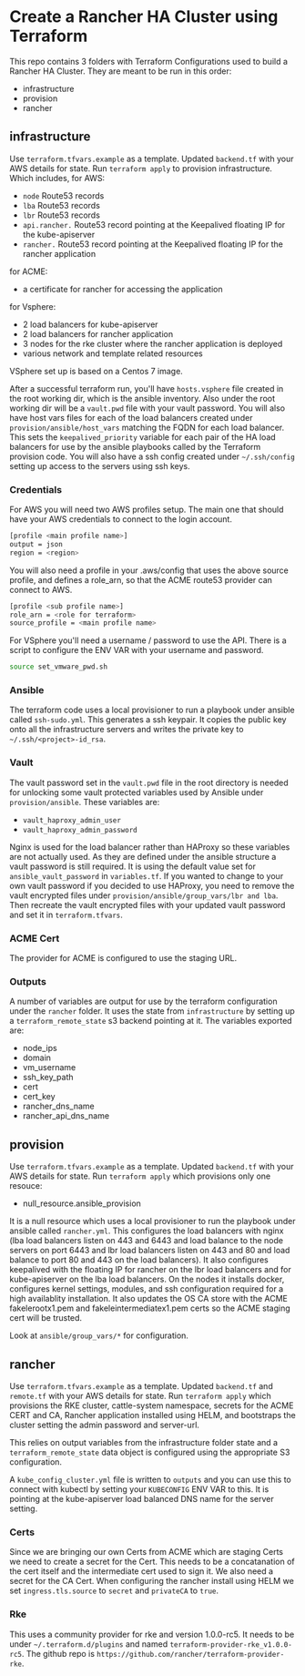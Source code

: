 # Create a Rancher HA Cluster using Terraform

This repo contains 3 folders with Terraform Configurations used to build a Rancher HA Cluster. 
They are meant to be run in this order:
- infrastructure
- provision
- rancher

## infrastructure
Use `terraform.tfvars.example` as a template.
Updated `backend.tf` with your AWS details for state.
Run `terraform apply` to provision infrastructure.
Which includes, for AWS:
- `node` Route53 records
- `lba` Route53 records
- `lbr` Route53 records
- `api.rancher.` Route53 record pointing at the Keepalived floating IP for the kube-apiserver
- `rancher.` Route53 record pointing at the Keepalived floating IP for the rancher application

for ACME:
- a certificate for rancher for accessing the application

for Vsphere:
- 2 load balancers for kube-apiserver
- 2 load balancers for rancher application
- 3 nodes for the rke cluster where the rancher application is deployed
- various network and template related resources

VSphere set up is based on a Centos 7 image.

After a successful terraform run, you'll have `hosts.vsphere` file created in the root working dir, which is the ansible inventory. Also under the root working dir will be a `vault.pwd` file with your vault password. You will also have host vars files for each of the load balancers created under `provision/ansible/host_vars` matching the FQDN for each load balancer. This sets the `keepalived_priority` variable for each pair of the HA load balancers for use by the ansible playbooks called by the Terraform provision code. You will also have a ssh config created under `~/.ssh/config` setting up access to the servers using ssh keys.

### Credentials

For AWS you will need two AWS profiles setup.  The main one that should have your AWS credentials to connect to the login account.
``` sh
[profile <main profile name>]
output = json
region = <region>
```
You will also need a profile in your .aws/config that uses the above source profile, and defines a role_arn, so that the ACME route53 provider can connect to AWS.
``` sh
[profile <sub profile name>]
role_arn = <role for terraform>
source_profile = <main profile name>
```
For VSphere you'll need a username / password to use the API. There is a script to configure the ENV VAR with your username and password.

``` sh
source set_vmware_pwd.sh
```

### Ansible
The terraform code uses a local provisioner to run a playbook under ansible called `ssh-sudo.yml`. This generates a ssh keypair. It copies the public key onto all the infrastructure servers and writes the private key to `~/.ssh/<project>-id_rsa`.

### Vault
The vault password set in the `vault.pwd` file in the root directory is needed for unlocking some vault protected variables used by Ansible under `provision/ansible`. These variables are:
- `vault_haproxy_admin_user`
- `vault_haproxy_admin_password`

Nginx is used for the load balancer rather than HAProxy so these variables are not actually used. As they are defined under the ansible structure a vault password is still required. It is using the default value set for `ansible_vault_password` in `variables.tf`. If you wanted to change to your own vault password if you decided to use HAProxy, you need to remove the vault encrypted files under `provision/ansible/group_vars/lbr and lba`. Then recreate the vault encrypted files with your updated vault password and set it in `terraform.tfvars`.

### ACME Cert
The provider for ACME is configured to use the staging URL.

### Outputs
A number of variables are output for use by the terraform configuration under the `rancher` folder. It uses the state from `infrastructure` by setting up a `terraform_remote_state` s3 backend pointing at it. The variables exported are:

- node_ips
- domain
- vm_username
- ssh_key_path
- cert
- cert_key
- rancher_dns_name
- rancher_api_dns_name

## provision
Use `terraform.tfvars.example` as a template.
Updated `backend.tf` with your AWS details for state.
Run `terraform apply` which provisions only one resouce:
- null_resource.ansible_provision

It is a null resource which uses a local provisioner to run the playbook under ansible called `rancher.yml`. This configures the load balancers with nginx (lba load balancers listen on 443 and 6443 and load balance to the node servers on port 6443 and lbr load balancers listen on 443 and 80 and load balance to port 80 and 443 on the load balancers). It also configures keepalived with the floating IP for rancher on the lbr load balancers and for kube-apiserver on the lba load balancers. On the nodes it installs docker, configures kernel settings, modules, and ssh configuration required for a high availablity installation. It also updates the OS CA store with the ACME fakelerootx1.pem and fakeleintermediatex1.pem certs so the ACME staging cert will be trusted.

Look at `ansible/group_vars/*` for configuration.

## rancher
Use `terraform.tfvars.example` as a template.
Updated `backend.tf` and `remote.tf` with your AWS details for state.
Run `terraform apply` which provisions the RKE cluster, cattle-system namespace, secrets for the ACME CERT and CA, Rancher application installed using HELM, and bootstraps the cluster setting the admin password and server-url.

This relies on output variables from the infrastructure folder state and a `terraform_remote_state` data object is configured using the appropriate S3 configuration.

A `kube_config_cluster.yml` file is written to `outputs` and you can use this to connect with kubectl by setting your `KUBECONFIG` ENV VAR to this. It is pointing at the kube-apiserver load balanced DNS name for the server setting. 

### Certs
Since we are bringing our own Certs from ACME which are staging Certs we need to create a secret for the Cert. This needs to be a concatanation of the cert itself and the intermediate cert used to sign it. We also need a secret for the CA Cert. When configuring the rancher install using HELM we set `ingress.tls.source` to `secret` and `privateCA` to `true`.

### Rke
This uses a community provider for rke and version 1.0.0-rc5. It needs to be under `~/.terraform.d/plugins` and named `terraform-provider-rke_v1.0.0-rc5`. The github repo is `https://github.com/rancher/terraform-provider-rke`.
